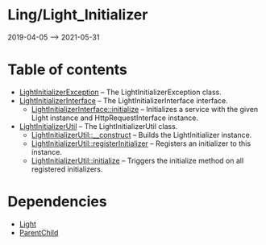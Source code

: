 Ling/Light_Initializer
================
2019-04-05 --> 2021-05-31




Table of contents
===========

- [LightInitializerException](https://github.com/lingtalfi/Light_Initializer/blob/master/doc/api/Ling/Light_Initializer/Exception/LightInitializerException.md) &ndash; The LightInitializerException class.
- [LightInitializerInterface](https://github.com/lingtalfi/Light_Initializer/blob/master/doc/api/Ling/Light_Initializer/Initializer/LightInitializerInterface.md) &ndash; The LightInitializerInterface interface.
    - [LightInitializerInterface::initialize](https://github.com/lingtalfi/Light_Initializer/blob/master/doc/api/Ling/Light_Initializer/Initializer/LightInitializerInterface/initialize.md) &ndash; Initializes a service with the given Light instance and HttpRequestInterface instance.
- [LightInitializerUtil](https://github.com/lingtalfi/Light_Initializer/blob/master/doc/api/Ling/Light_Initializer/Util/LightInitializerUtil.md) &ndash; The LightInitializerUtil class.
    - [LightInitializerUtil::__construct](https://github.com/lingtalfi/Light_Initializer/blob/master/doc/api/Ling/Light_Initializer/Util/LightInitializerUtil/__construct.md) &ndash; Builds the LightInitializer instance.
    - [LightInitializerUtil::registerInitializer](https://github.com/lingtalfi/Light_Initializer/blob/master/doc/api/Ling/Light_Initializer/Util/LightInitializerUtil/registerInitializer.md) &ndash; Registers an initializer to this instance.
    - [LightInitializerUtil::initialize](https://github.com/lingtalfi/Light_Initializer/blob/master/doc/api/Ling/Light_Initializer/Util/LightInitializerUtil/initialize.md) &ndash; Triggers the initialize method on all registered initializers.


Dependencies
============
- [Light](https://github.com/lingtalfi/Light)
- [ParentChild](https://github.com/lingtalfi/ParentChild)


